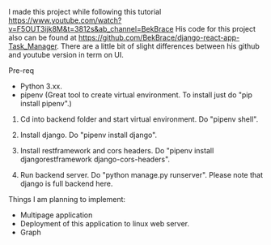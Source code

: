 I made this project while following this tutorial https://www.youtube.com/watch?v=F5OUT3ijk8M&t=3812s&ab_channel=BekBrace
His code for this project also can be found at https://github.com/BekBrace/django-react-app-Task_Manager. There are a little bit of slight differences between his github and youtube version in term on UI.

Pre-req 
- Python 3.xx.
- pipenv (Great tool to create virtual environment. To install just do "pip install pipenv".)

1. Cd into backend folder and start virtual environment.
Do "pipenv shell".

2. Install django.
Do "pipenv install django".

3. Install restframework and cors headers.
Do "pipenv install djangorestframework django-cors-headers".

4. Run backend server.
Do "python manage.py runserver". Please note that django is full backend here. 


Things I am planning to implement:
- Multipage application
- Deployment of this application to linux web server.
- Graph